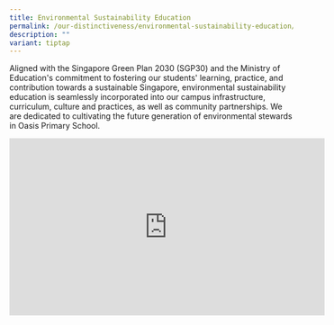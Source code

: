 ```yaml
---
title: Environmental Sustainability Education
permalink: /our-distinctiveness/environmental-sustainability-education/
description: ""
variant: tiptap
---
```

<p>Aligned with the Singapore Green Plan 2030 (SGP30) and the Ministry of
Education's commitment to fostering our students' learning, practice, and
contribution towards a sustainable Singapore, environmental sustainability
education is seamlessly incorporated into our campus infrastructure, curriculum,
culture and practices, as well as community partnerships. We are dedicated
to cultivating the future generation of environmental stewards in Oasis
Primary School.</p>
<div class="iframe-wrapper">
<iframe height="315" width="560" allowfullscreen="true" frameborder="0" src="https://www.youtube.com/embed/0JFsOF0ovAs?si=fGF6h9oVfbpZfX6-"></iframe>
</div>
<p></p>